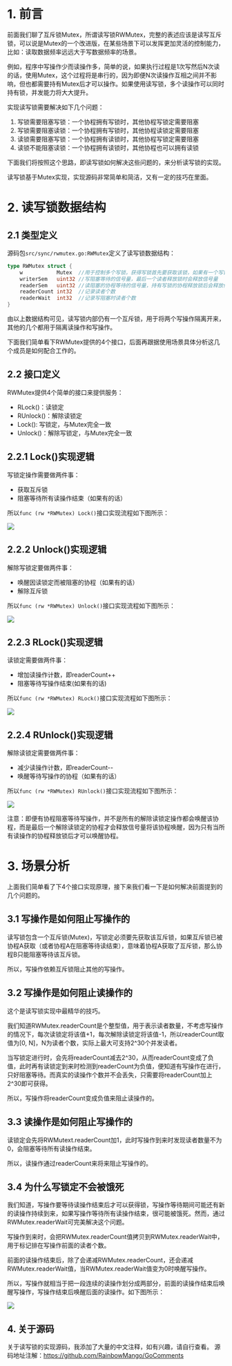 # 1. 前言

前面我们聊了互斥锁Mutex，所谓读写锁RWMutex，完整的表述应该是读写互斥锁，可以说是Mutex的一个改进版，在某些场景下可以发挥更加灵活的控制能力，比如：读取数据频率远远大于写数据频率的场景。

例如，程序中写操作少而读操作多，简单的说，如果执行过程是1次写然后N次读的话，使用Mutex，这个过程将是串行的，因为即便N次读操作互相之间并不影响，但也都需要持有Mutex后才可以操作。如果使用读写锁，多个读操作可以同时持有锁，并发能力将大大提升。

实现读写锁需要解决如下几个问题：
1. 写锁需要阻塞写锁：一个协程拥有写锁时，其他协程写锁定需要阻塞
2. 写锁需要阻塞读锁：一个协程拥有写锁时，其他协程读锁定需要阻塞
3. 读锁需要阻塞写锁：一个协程拥有读锁时，其他协程写锁定需要阻塞
4. 读锁不能阻塞读锁：一个协程拥有读锁时，其他协程也可以拥有读锁

下面我们将按照这个思路，即读写锁如何解决这些问题的，来分析读写锁的实现。

读写锁基于Mutex实现，实现源码非常简单和简洁，又有一定的技巧在里面。

# 2. 读写锁数据结构

## 2.1 类型定义

源码包`src/sync/rwmutex.go:RWMutex`定义了读写锁数据结构：
```go
type RWMutex struct {
	w           Mutex  //用于控制多个写锁，获得写锁首先要获取该锁，如果有一个写锁在进行，那么再到来的写锁将会阻塞于此
	writerSem   uint32 //写阻塞等待的信号量，最后一个读者释放锁时会释放信号量
	readerSem   uint32 //读阻塞的协程等待的信号量，持有写锁的协程释放锁后会释放信号量
	readerCount int32  //记录读者个数
	readerWait  int32  //记录写阻塞时读者个数
}
```

由以上数据结构可见，读写锁内部仍有一个互斥锁，用于将两个写操作隔离开来，其他的几个都用于隔离读操作和写操作。

下面我们简单看下RWMutex提供的4个接口，后面再跟据使用场景具体分析这几个成员是如何配合工作的。

## 2.2 接口定义

RWMutex提供4个简单的接口来提供服务：
- RLock()：读锁定
- RUnlock()：解除读锁定
- Lock(): 写锁定，与Mutex完全一致
- Unlock()：解除写锁定，与Mutex完全一致

## 2.2.1 Lock()实现逻辑

写锁定操作需要做两件事：
- 获取互斥锁
- 阻塞等待所有读操作结束（如果有的话）

所以`func (rw *RWMutex) Lock()`接口实现流程如下图所示：

![](images/rwmutex-01-lock.png)

## 2.2.2 Unlock()实现逻辑

解除写锁定要做两件事：
- 唤醒因读锁定而被阻塞的协程（如果有的话）
- 解除互斥锁

所以`func (rw *RWMutex) Unlock()`接口实现流程如下图所示：

![](images/rwmutex-02-unlock.png)


## 2.2.3 RLock()实现逻辑

读锁定需要做两件事：
- 增加读操作计数，即readerCount++
- 阻塞等待写操作结束(如果有的话)

所以`func (rw *RWMutex) RLock()`接口实现流程如下图所示：

![](images/rwmutex-03-rlock.png)

## 2.2.4 RUnlock()实现逻辑

解除读锁定需要做两件事：
- 减少读操作计数，即readerCount--
- 唤醒等待写操作的协程（如果有的话）

所以`func (rw *RWMutex) RUnlock()`接口实现流程如下图所示：

![](images/rwmutex-04-runlock.png)

注意：即便有协程阻塞等待写操作，并不是所有的解除读锁定操作都会唤醒该协程，而是最后一个解除读锁定的协程才会释放信号量将该协程唤醒，因为只有当所有读操作的协程释放锁后才可以唤醒协程。

# 3. 场景分析

上面我们简单看了下4个接口实现原理，接下来我们看一下是如何解决前面提到的几个问题的。

## 3.1 写操作是如何阻止写操作的

读写锁包含一个互斥锁(Mutex)，写锁定必须要先获取该互斥锁，如果互斥锁已被协程A获取（或者协程A在阻塞等待读结束），意味着协程A获取了互斥锁，那么协程B只能阻塞等待该互斥锁。

所以，写操作依赖互斥锁阻止其他的写操作。

## 3.2 写操作是如何阻止读操作的

这个是读写锁实现中最精华的技巧。

我们知道RWMutex.readerCount是个整型值，用于表示读者数量，不考虑写操作的情况下，每次读锁定将该值+1，每次解除读锁定将该值-1，所以readerCount取值为[0, N]，N为读者个数，实际上最大可支持2^30个并发读者。

当写锁定进行时，会先将readerCount减去2^30，从而readerCount变成了负值，此时再有读锁定到来时检测到readerCount为负值，便知道有写操作在进行，只好阻塞等待。而真实的读操作个数并不会丢失，只需要将readerCount加上2^30即可获得。

所以，写操作将readerCount变成负值来阻止读操作的。

## 3.3 读操作是如何阻止写操作的

读锁定会先将RWMutext.readerCount加1，此时写操作到来时发现读者数量不为0，会阻塞等待所有读操作结束。

所以，读操作通过readerCount来将来阻止写操作的。

## 3.4 为什么写锁定不会被饿死

我们知道，写操作要等待读操作结束后才可以获得锁，写操作等待期间可能还有新的读操作持续到来，如果写操作等待所有读操作结束，很可能被饿死。然而，通过RWMutex.readerWait可完美解决这个问题。

写操作到来时，会把RWMutex.readerCount值拷贝到RWMutex.readerWait中，用于标记排在写操作前面的读者个数。

前面的读操作结束后，除了会递减RWMutex.readerCount，还会递减RWMutex.readerWait值，当RWMutex.readerWait值变为0时唤醒写操作。

所以，写操作就相当于把一段连续的读操作划分成两部分，前面的读操作结束后唤醒写操作，写操作结束后唤醒后面的读操作。如下图所示：

![](images/rwmutex-05-lock_not_starving.png)

## 4. 关于源码

关于读写锁的实现源码，我添加了大量的中文注释，如有兴趣，请自行查看。
源码地址注解：https://github.com/RainbowMango/GoComments
